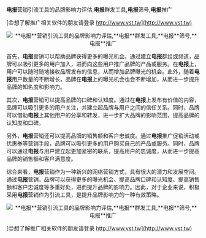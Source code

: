 **电报**营销引流工具的品牌影响力评估,**电报**群发工具,**电报**筛号,**电报**推广

[😍想了解推广相关软件的朋友请登录 http://www.vst.tw](http://www.vst.tw)

 <center><img src="https://vst.tw/MP4/tuiguang/png/0.png" alt="**电报**营销引流工具的品牌影响力评估,**电报**群发工具,**电报**筛号,**电报**推广"></center>

首先，**电报**营销可以帮助品牌获得更多的曝光机会。通过建立**电报**群组或频道，品牌可以吸引更多的用户加入，进而向这些用户推广品牌的产品或服务。在**电报**上，用户可以随时随地接收品牌发布的信息，从而增加品牌曝光的机会。此外，随着**电报**用户数量的不断增长，品牌在**电报**上的曝光机会也会不断增加，从而进一步提升品牌的知名度和影响力。

其次，**电报**营销可以提高品牌的口碑和认知度。通过在**电报**上发布有价值的内容，品牌可以吸引更多的用户关注，并建立起品牌与用户之间的信任关系。同时，品牌可以借助**电报**上其他用户的分享和转发，进一步扩大品牌的影响范围，提高品牌的认知度和口碑。

另外，**电报**营销还可以提高品牌的销售额和客户忠诚度。通过**电报**推广促销活动或优惠券等营销手段，品牌可以吸引更多的用户购买自己的产品或服务。同时，品牌可以通过**电报**与用户建立起更加紧密的联系，提高用户的忠诚度，从而进一步提高品牌的销售额和客户满意度。

综合来看，**电报**营销作为一种新兴的网络营销方式，具有很大的潜力和发展空间。通过**电报**营销，品牌可以获得更多的曝光机会、提高品牌口碑和认知度、提高销售额和客户忠诚度等多重好处，进而提升品牌的影响力。因此，对于企业来说，积极采用**电报**营销作为引流工具，是提升品牌影响力的一种有效策略。

 <center><img src="https://vst.tw/MP4/tuiguang/png/7.png" alt="**电报**营销引流工具的品牌影响力评估,**电报**群发工具,**电报**筛号,**电报**推广"></center>

[😍想了解推广相关软件的朋友请登录 http://www.vst.tw](http://www.vst.tw)



